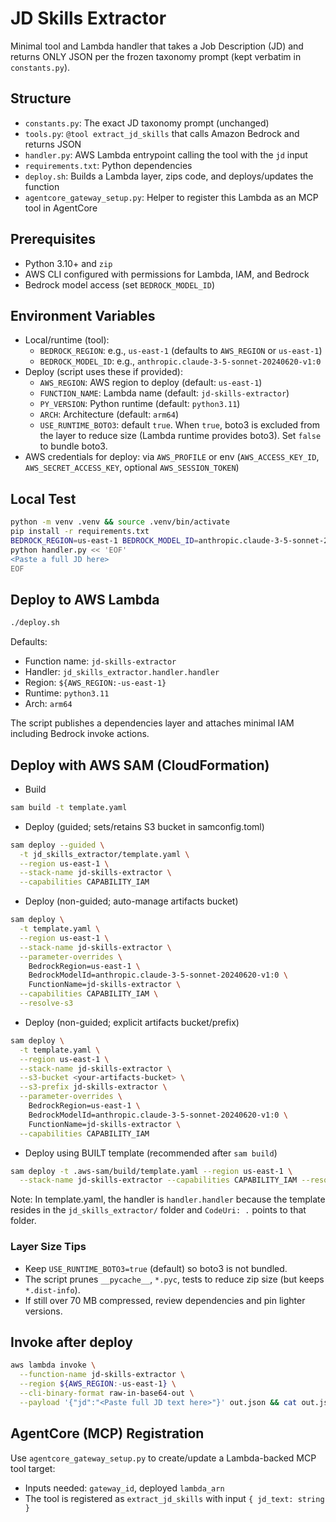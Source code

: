 # JD Skills Extractor

Minimal tool and Lambda handler that takes a Job Description (JD) and returns ONLY JSON per the frozen taxonomy prompt (kept verbatim in `constants.py`).

## Structure
- `constants.py`: The exact JD taxonomy prompt (unchanged)
- `tools.py`: `@tool extract_jd_skills` that calls Amazon Bedrock and returns JSON
- `handler.py`: AWS Lambda entrypoint calling the tool with the `jd` input
- `requirements.txt`: Python dependencies
- `deploy.sh`: Builds a Lambda layer, zips code, and deploys/updates the function
- `agentcore_gateway_setup.py`: Helper to register this Lambda as an MCP tool in AgentCore

## Prerequisites
- Python 3.10+ and `zip`
- AWS CLI configured with permissions for Lambda, IAM, and Bedrock
- Bedrock model access (set `BEDROCK_MODEL_ID`)

## Environment Variables
- Local/runtime (tool):
  - `BEDROCK_REGION`: e.g., `us-east-1` (defaults to `AWS_REGION` or `us-east-1`)
  - `BEDROCK_MODEL_ID`: e.g., `anthropic.claude-3-5-sonnet-20240620-v1:0`
- Deploy (script uses these if provided):
  - `AWS_REGION`: AWS region to deploy (default: `us-east-1`)
  - `FUNCTION_NAME`: Lambda name (default: `jd-skills-extractor`)
  - `PY_VERSION`: Python runtime (default: `python3.11`)
  - `ARCH`: Architecture (default: `arm64`)
  - `USE_RUNTIME_BOTO3`: default `true`. When `true`, boto3 is excluded from the layer to reduce size (Lambda runtime provides boto3). Set `false` to bundle boto3.
- AWS credentials for deploy: via `AWS_PROFILE` or env (`AWS_ACCESS_KEY_ID`, `AWS_SECRET_ACCESS_KEY`, optional `AWS_SESSION_TOKEN`)

## Local Test
```bash
python -m venv .venv && source .venv/bin/activate
pip install -r requirements.txt
BEDROCK_REGION=us-east-1 BEDROCK_MODEL_ID=anthropic.claude-3-5-sonnet-20240620-v1:0 \
python handler.py << 'EOF'
<Paste a full JD here>
EOF
```

## Deploy to AWS Lambda
```bash
./deploy.sh
```
Defaults:
- Function name: `jd-skills-extractor`
- Handler: `jd_skills_extractor.handler.handler`
- Region: `${AWS_REGION:-us-east-1}`
- Runtime: `python3.11`
- Arch: `arm64`

The script publishes a dependencies layer and attaches minimal IAM including Bedrock invoke actions.

## Deploy with AWS SAM (CloudFormation)
- Build
```bash
sam build -t template.yaml
```

- Deploy (guided; sets/retains S3 bucket in samconfig.toml)
```bash
sam deploy --guided \
  -t jd_skills_extractor/template.yaml \
  --region us-east-1 \
  --stack-name jd-skills-extractor \
  --capabilities CAPABILITY_IAM
```

- Deploy (non-guided; auto-manage artifacts bucket)
```bash
sam deploy \
  -t template.yaml \
  --region us-east-1 \
  --stack-name jd-skills-extractor \
  --parameter-overrides \
    BedrockRegion=us-east-1 \
    BedrockModelId=anthropic.claude-3-5-sonnet-20240620-v1:0 \
    FunctionName=jd-skills-extractor \
  --capabilities CAPABILITY_IAM \
  --resolve-s3
```

- Deploy (non-guided; explicit artifacts bucket/prefix)
```bash
sam deploy \
  -t template.yaml \
  --region us-east-1 \
  --stack-name jd-skills-extractor \
  --s3-bucket <your-artifacts-bucket> \
  --s3-prefix jd-skills-extractor \
  --parameter-overrides \
    BedrockRegion=us-east-1 \
    BedrockModelId=anthropic.claude-3-5-sonnet-20240620-v1:0 \
    FunctionName=jd-skills-extractor \
  --capabilities CAPABILITY_IAM
```

- Deploy using BUILT template (recommended after `sam build`)
```bash
sam deploy -t .aws-sam/build/template.yaml --region us-east-1 \
  --stack-name jd-skills-extractor --capabilities CAPABILITY_IAM --resolve-s3
```

Note: In template.yaml, the handler is `handler.handler` because the template resides in the `jd_skills_extractor/` folder and `CodeUri: .` points to that folder.

### Layer Size Tips
- Keep `USE_RUNTIME_BOTO3=true` (default) so boto3 is not bundled.
- The script prunes `__pycache__`, `*.pyc`, tests to reduce zip size (but keeps `*.dist-info`).
- If still over 70 MB compressed, review dependencies and pin lighter versions.

## Invoke after deploy
```bash
aws lambda invoke \
  --function-name jd-skills-extractor \
  --region ${AWS_REGION:-us-east-1} \
  --cli-binary-format raw-in-base64-out \
  --payload '{"jd":"<Paste full JD text here>"}' out.json && cat out.json && echo
```

## AgentCore (MCP) Registration
Use `agentcore_gateway_setup.py` to create/update a Lambda-backed MCP tool target:
- Inputs needed: `gateway_id`, deployed `lambda_arn`
- The tool is registered as `extract_jd_skills` with input `{ jd_text: string }`

